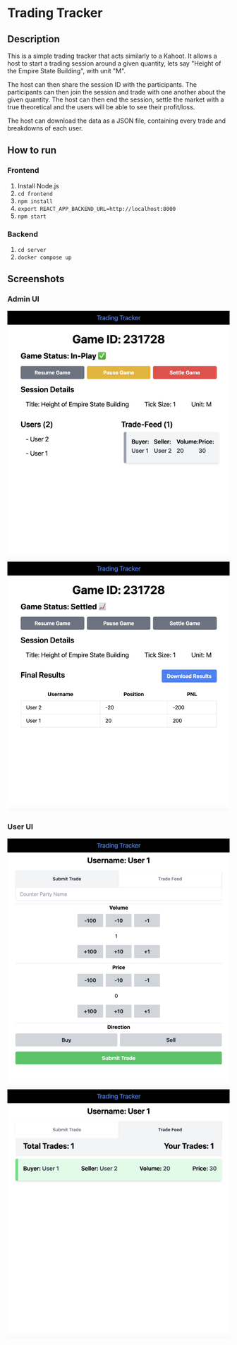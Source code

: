 # Trading Tracker
## Description
This is a simple trading tracker that acts similarly to a Kahoot. It allows a host to start a trading session around a given quantity, lets say "Height of the Empire State Building", with unit "M". 

The host can then share the session ID with the participants. The participants can then join the session and trade with one another about the given quantity. The host can then end the session, settle the market with a true theoretical and the users will be able to see their profit/loss.

The host can download the data as a JSON file, containing every trade and breakdowns of each user.

## How to run
### Frontend
1. Install Node.js
2. `cd frontend`
3. `npm install`
4. `export REACT_APP_BACKEND_URL=http://localhost:8000`
5. `npm start`

### Backend
1. `cd server`
2. `docker compose up`


## Screenshots
### Admin UI
![Pre-Settlement](./images/image-2.png)
![Post-Settlement](./images/image-3.png)

### User UI
![User Trade Submission UI](./images/image.png)
![User Past Trades UI](./images/image-1.png)